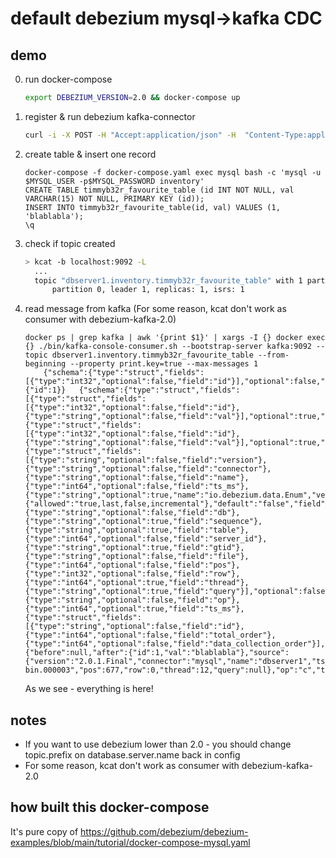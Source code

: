# default debezium mysql->kafka CDC

## demo

0) run docker-compose
    ```sh
    export DEBEZIUM_VERSION=2.0 && docker-compose up
    ```

1) register & run debezium kafka-connector
    ```sh
    curl -i -X POST -H "Accept:application/json" -H  "Content-Type:application/json" http://localhost:8083/connectors/ -d @register-mysql.json
    ```

2) create table & insert one record
    ```
    docker-compose -f docker-compose.yaml exec mysql bash -c 'mysql -u $MYSQL_USER -p$MYSQL_PASSWORD inventory'
    CREATE TABLE timmyb32r_favourite_table (id INT NOT NULL, val VARCHAR(15) NOT NULL, PRIMARY KEY (id));
    INSERT INTO timmyb32r_favourite_table(id, val) VALUES (1, 'blablabla');
    \q
    ```
3) check if topic created
    ```sh
    > kcat -b localhost:9092 -L
      ...
      topic "dbserver1.inventory.timmyb32r_favourite_table" with 1 partitions:
          partition 0, leader 1, replicas: 1, isrs: 1
    ```

4) read message from kafka (For some reason, kcat don't work as consumer with debezium-kafka-2.0)
    ```
    docker ps | grep kafka | awk '{print $1}' | xargs -I {} docker exec {} ./bin/kafka-console-consumer.sh --bootstrap-server kafka:9092 --topic dbserver1.inventory.timmyb32r_favourite_table --from-beginning --property print.key=true --max-messages 1
        {"schema":{"type":"struct","fields":[{"type":"int32","optional":false,"field":"id"}],"optional":false,"name":"dbserver1.inventory.timmyb32r_favourite_table.Key"},"payload":{"id":1}}	{"schema":{"type":"struct","fields":[{"type":"struct","fields":[{"type":"int32","optional":false,"field":"id"},{"type":"string","optional":false,"field":"val"}],"optional":true,"name":"dbserver1.inventory.timmyb32r_favourite_table.Value","field":"before"},{"type":"struct","fields":[{"type":"int32","optional":false,"field":"id"},{"type":"string","optional":false,"field":"val"}],"optional":true,"name":"dbserver1.inventory.timmyb32r_favourite_table.Value","field":"after"},{"type":"struct","fields":[{"type":"string","optional":false,"field":"version"},{"type":"string","optional":false,"field":"connector"},{"type":"string","optional":false,"field":"name"},{"type":"int64","optional":false,"field":"ts_ms"},{"type":"string","optional":true,"name":"io.debezium.data.Enum","version":1,"parameters":{"allowed":"true,last,false,incremental"},"default":"false","field":"snapshot"},{"type":"string","optional":false,"field":"db"},{"type":"string","optional":true,"field":"sequence"},{"type":"string","optional":true,"field":"table"},{"type":"int64","optional":false,"field":"server_id"},{"type":"string","optional":true,"field":"gtid"},{"type":"string","optional":false,"field":"file"},{"type":"int64","optional":false,"field":"pos"},{"type":"int32","optional":false,"field":"row"},{"type":"int64","optional":true,"field":"thread"},{"type":"string","optional":true,"field":"query"}],"optional":false,"name":"io.debezium.connector.mysql.Source","field":"source"},{"type":"string","optional":false,"field":"op"},{"type":"int64","optional":true,"field":"ts_ms"},{"type":"struct","fields":[{"type":"string","optional":false,"field":"id"},{"type":"int64","optional":false,"field":"total_order"},{"type":"int64","optional":false,"field":"data_collection_order"}],"optional":true,"name":"event.block","version":1,"field":"transaction"}],"optional":false,"name":"dbserver1.inventory.timmyb32r_favourite_table.Envelope","version":1},"payload":{"before":null,"after":{"id":1,"val":"blablabla"},"source":{"version":"2.0.1.Final","connector":"mysql","name":"dbserver1","ts_ms":1673347731000,"snapshot":"false","db":"inventory","sequence":null,"table":"timmyb32r_favourite_table","server_id":223344,"gtid":null,"file":"mysql-bin.000003","pos":677,"row":0,"thread":12,"query":null},"op":"c","ts_ms":1673347731080,"transaction":null}}
    ```
    As we see - everything is here!


## notes

- If you want to use debezium lower than 2.0 - you should change topic.prefix on database.server.name back in config
- For some reason, kcat don't work as consumer with debezium-kafka-2.0

## how built this docker-compose

It's pure copy of https://github.com/debezium/debezium-examples/blob/main/tutorial/docker-compose-mysql.yaml
